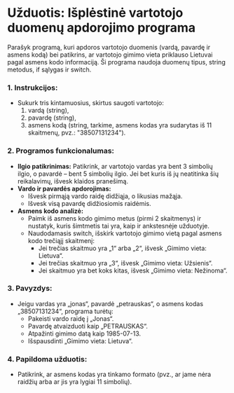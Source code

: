 # Užduotis: Išplėstinė vartotojo duomenų apdorojimo programa
Parašyk programą, kuri apdoros vartotojo duomenis (vardą, pavardę ir asmens kodą) bei patikrins, ar vartotojo gimimo vieta priklauso Lietuvai pagal asmens kodo informaciją. Ši programa naudoja duomenų tipus, string metodus, if sąlygas ir switch.

### 1. Instrukcijos:
- Sukurk tris kintamuosius, skirtus saugoti vartotojo:
    1. vardą (string),
    2. pavardę (string),
    3. asmens kodą (string, tarkime, asmens kodas yra sudarytas iš 11 skaitmenų, pvz.: "38507131234").

### 2. Programos funkcionalumas:
- **Ilgio patikrinimas:** Patikrink, ar vartotojo vardas yra bent 3 simbolių ilgio, o pavardė – bent 5 simbolių ilgio. Jei bet kuris iš jų neatitinka šių reikalavimų, išvesk klaidos pranešimą.
- **Vardo ir pavardės apdorojimas:**
    - Išvesk pirmąją vardo raidę didžiąja, o likusias mažąja.
    - Išvesk visą pavardę didžiosiomis raidėmis.
- **Asmens kodo analizė:**
    - Paimk iš asmens kodo gimimo metus (pirmi 2 skaitmenys) ir nustatyk, kuris šimtmetis tai yra, kaip ir ankstesnėje užduotyje.
    - Naudodamasis switch, išskirk vartotojo gimimo vietą pagal asmens kodo trečiąjį skaitmenį:
        - Jei trečias skaitmuo yra „1“ arba „2“, išvesk „Gimimo vieta: Lietuva“.
        - Jei trečias skaitmuo yra „3“, išvesk „Gimimo vieta: Užsienis“.
        - Jei skaitmuo yra bet koks kitas, išvesk „Gimimo vieta: Nežinoma“.

### 3. Pavyzdys:
- Jeigu vardas yra „jonas“, pavardė „petrauskas“, o asmens kodas „38507131234“, programa turėtų:
    - Pakeisti vardo raidę į „Jonas“.
    - Pavardę atvaizduoti kaip „PETRAUSKAS“.
    - Atpažinti gimimo datą kaip 1985-07-13.
    - Išspausdinti „Gimimo vieta: Lietuva“.

### 4. Papildoma užduotis:
- Patikrink, ar asmens kodas yra tinkamo formato (pvz., ar jame nėra raidžių arba ar jis yra lygiai 11 simbolių).